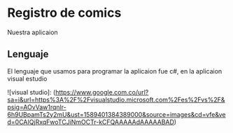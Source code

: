 # Registro de comics

Nuestra aplicaion 



## Lenguaje

El lenguaje que usamos para programar la aplicaion fue c#, en la aplicaion visual estudio

![visual studio]: (https://www.google.com.co/url?sa=i&url=https%3A%2F%2Fvisualstudio.microsoft.com%2Fes%2Fvs%2F&psig=AOvVaw1rqnlr-6h9UBpamTs2y2mU&ust=1589401384389000&source=images&cd=vfe&ved=0CAIQjRxqFwoTCJiNmOCTr-kCFQAAAAAdAAAAABAD)
